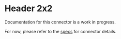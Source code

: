 # Header 2x2
Documentation for this connector is a work in progress.

For now, please refer to the [specs](specs.yaml) for connector details.
